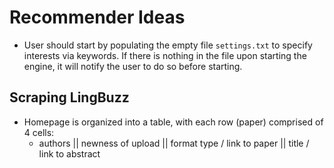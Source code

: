 # Recommender Ideas

- User should start by populating the empty file `settings.txt` to specify interests via keywords. If there is nothing in the file upon starting the engine, it will notify the user to do so before starting.


## Scraping LingBuzz

- Homepage is organized into a table, with each row (paper) comprised of 4 cells:
  - authors || newness of upload || format type / link to paper || title / link to abstract 

